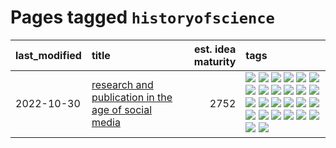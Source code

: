 # Pages tagged `historyofscience`

|last_modified|title|est. idea maturity|tags
|:---|:---|---:|:---|
|2022-10-30|[research and publication in the age of social media](../research-and-social.md)|2752|[![](https://img.shields.io/badge/tag-arxiv-936135)](../tags/arxiv.md) [![](https://img.shields.io/badge/tag-citation-deeba9)](../tags/citation.md) [![](https://img.shields.io/badge/tag-corrections-c456a9)](../tags/corrections.md) [![](https://img.shields.io/badge/tag-credit-d7de4b)](../tags/credit.md) [![](https://img.shields.io/badge/tag-curation-e54ba1)](../tags/curation.md) [![](https://img.shields.io/badge/tag-discoverability-426a5f)](../tags/discoverability.md) [![](https://img.shields.io/badge/tag-discussion-3f3dc3)](../tags/discussion.md) [![](https://img.shields.io/badge/tag-feed-e3b2c7)](../tags/feed.md) [![](https://img.shields.io/badge/tag-git-dd597e)](../tags/git.md) [![](https://img.shields.io/badge/tag-git-dd597e)](../tags/git.md) [![](https://img.shields.io/badge/tag-historyofscience-dafbc7)](../tags/historyofscience.md) [![](https://img.shields.io/badge/tag-mastodon-7064e0)](../tags/mastodon.md) [![](https://img.shields.io/badge/tag-openreview-6819c6)](../tags/openreview.md) [![](https://img.shields.io/badge/tag-paperswithcode-11772b)](../tags/paperswithcode.md) [![](https://img.shields.io/badge/tag-platform-5fba1d)](../tags/platform.md) [![](https://img.shields.io/badge/tag-publication-b25b5)](../tags/publication.md) [![](https://img.shields.io/badge/tag-reproducibility-587798)](../tags/reproducibility.md) [![](https://img.shields.io/badge/tag-research-2c91b4)](../tags/research.md) [![](https://img.shields.io/badge/tag-retractions-d2ea1b)](../tags/retractions.md) [![](https://img.shields.io/badge/tag-search-dce8fa)](../tags/search.md) [![](https://img.shields.io/badge/tag-socialmedia-82f36e)](../tags/socialmedia.md) [![](https://img.shields.io/badge/tag-stackoverflow-ac8815)](../tags/stackoverflow.md) [![](https://img.shields.io/badge/tag-subscription-161a53)](../tags/subscription.md) [![](https://img.shields.io/badge/tag-transparency-f76896)](../tags/transparency.md) [![](https://img.shields.io/badge/tag-twitter-b3194)](../tags/twitter.md) [![](https://img.shields.io/badge/tag-validation-34720)](../tags/validation.md)|